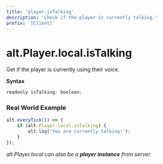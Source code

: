 ```yaml
---
title: 'player.isTalking'
description: 'Check if the player is currently talking.'
prefix: '[Client]'
---
```


# alt.Player.local.isTalking

Get if the player is currently using their voice.

**Syntax**

```js
readonly isTalking: boolean;
```

### Real World Example

```js
alt.everyTick(() => {
    if (alt.Player.local.isTalking) {
        alt.log('You are currently talking!');
    }
});
```

_alt.Player.local can also be a **player instance** from server_
